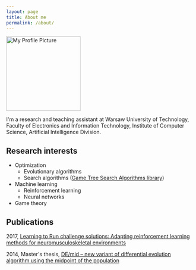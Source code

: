```yaml
---
layout: page
title: About me
permalink: /about/
---
```


<img src="{{site.url}}/images/adam.jpg" alt="My Profile Picture" width="200">

I'm a research and teaching assistant at Warsaw University of Technology, Faculty of Electronics and Information Technology, Institute of Computer Science, Artificial Intelligence Division.

## Research interests

- Optimization
  - Evolutionary algorithms
  - Search algorithms ([Game Tree Search Algorithms library](https://github.com/AdamStelmaszczyk/gtsa))
- Machine learning
  - Reinforcement learning
  - Neural networks
- Game theory

## Publications

2017, [Learning to Run challenge solutions: Adapting reinforcement learning methods for neuromusculoskeletal environments](https://github.com/AdamStelmaszczyk/learning2run)

2014, Master's thesis, [DE/mid – new variant of differential evolution algorithm using the midpoint of the population](https://github.com/AdamStelmaszczyk/masters-thesis)
